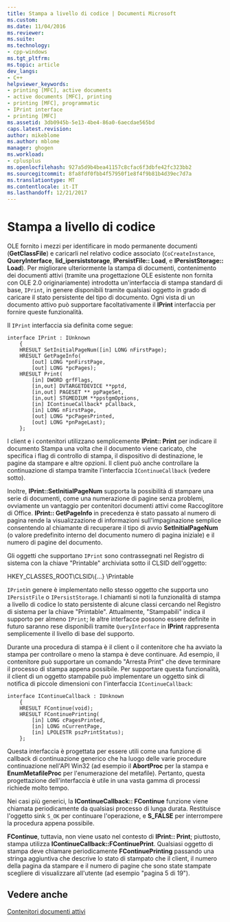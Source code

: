 ```yaml
---
title: Stampa a livello di codice | Documenti Microsoft
ms.custom: 
ms.date: 11/04/2016
ms.reviewer: 
ms.suite: 
ms.technology:
- cpp-windows
ms.tgt_pltfrm: 
ms.topic: article
dev_langs:
- C++
helpviewer_keywords:
- printing [MFC], active documents
- active documents [MFC], printing
- printing [MFC], programmatic
- IPrint interface
- printing [MFC]
ms.assetid: 3db0945b-5e13-4be4-86a0-6aecdae565bd
caps.latest.revision: 
author: mikeblome
ms.author: mblome
manager: ghogen
ms.workload:
- cplusplus
ms.openlocfilehash: 927a5d9b4bea41157c8cfac6f3dbfe42fc323bb2
ms.sourcegitcommit: 8fa8fdf0fbb4f57950f1e8f4f9b81b4d39ec7d7a
ms.translationtype: MT
ms.contentlocale: it-IT
ms.lasthandoff: 12/21/2017
---
```

# <a name="programmatic-printing"></a>Stampa a livello di codice
OLE fornito i mezzi per identificare in modo permanente documenti (**GetClassFile**) e caricarli nel relativo codice associato (`CoCreateInstance`, **QueryInterface**, **Iid_ipersiststorage**, **IPersistFile:: Load**, e **IPersistStorage:: Load**). Per migliorare ulteriormente la stampa di documenti, contenimento dei documenti attivi (tramite una progettazione OLE esistente non fornita con OLE 2.0 originariamente) introdotta un'interfaccia di stampa standard di base, `IPrint`, in genere disponibili tramite qualsiasi oggetto in grado di caricare il stato persistente del tipo di documento. Ogni vista di un documento attivo può supportare facoltativamente il **IPrint** interfaccia per fornire queste funzionalità.  
  
 Il `IPrint` interfaccia sia definita come segue:  
  
```  
interface IPrint : IUnknown  
    {  
    HRESULT SetInitialPageNum([in] LONG nFirstPage);  
    HRESULT GetPageInfo(  
        [out] LONG *pnFirstPage,  
        [out] LONG *pcPages);  
    HRESULT Print(  
        [in] DWORD grfFlags,  
        [in,out] DVTARGETDEVICE **pptd,  
        [in,out] PAGESET ** ppPageSet,  
        [in,out] STGMEDIUM **ppstgmOptions,  
        [in] IContinueCallback* pCallback,  
        [in] LONG nFirstPage,  
        [out] LONG *pcPagesPrinted,  
        [out] LONG *pnPageLast);  
    };  
```  
  
 I client e i contenitori utilizzano semplicemente **IPrint:: Print** per indicare il documento Stampa una volta che il documento viene caricato, che specifica i flag di controllo di stampa, il dispositivo di destinazione, le pagine da stampare e altre opzioni. Il client può anche controllare la continuazione di stampa tramite l'interfaccia `IContinueCallback` (vedere sotto).  
  
 Inoltre, **IPrint::SetInitialPageNum** supporta la possibilità di stampare una serie di documenti, come una numerazione di pagine senza problemi, ovviamente un vantaggio per contenitori documenti attivi come Raccoglitore di Office. **IPrint:: GetPageInfo** in precedenza è stato passato al numero di pagina rende la visualizzazione di informazioni sull'impaginazione semplice consentendo al chiamante di recuperare il tipo di avvio **SetInitialPageNum** (o valore predefinito interno del documento numero di pagina iniziale) e il numero di pagine del documento.  
  
 Gli oggetti che supportano `IPrint` sono contrassegnati nel Registro di sistema con la chiave "Printable" archiviata sotto il CLSID dell'oggetto:  
  
 HKEY_CLASSES_ROOT\CLSID\\{...} \Printable  
  
 `IPrint`in genere è implementato nello stesso oggetto che supporta uno `IPersistFile` o `IPersistStorage`. I chiamanti si noti la funzionalità di stampa a livello di codice lo stato persistente di alcune classi cercando nel Registro di sistema per la chiave "Printable". Attualmente, "Stampabili" indica il supporto per almeno `IPrint`; le altre interfacce possono essere definite in futuro saranno rese disponibili tramite `QueryInterface` in **IPrint** rappresenta semplicemente il livello di base del supporto.  
  
 Durante una procedura di stampa è il client o il contenitore che ha avviato la stampa per controllare o meno la stampa è deve continuare. Ad esempio, il contenitore può supportare un comando "Arresta Print" che deve terminare il processo di stampa appena possibile. Per supportare questa funzionalità, il client di un oggetto stampabile può implementare un oggetto sink di notifica di piccole dimensioni con l'interfaccia `IContinueCallback`:  
  
```  
interface IContinueCallback : IUnknown  
    {  
    HRESULT FContinue(void);  
    HRESULT FContinuePrinting(  
        [in] LONG cPagesPrinted,  
        [in] LONG nCurrentPage,  
        [in] LPOLESTR pszPrintStatus);  
    };  
```  
  
 Questa interfaccia è progettata per essere utili come una funzione di callback di continuazione generico che ha luogo delle varie procedure continuazione nell'API Win32 (ad esempio il **AbortProc** per la stampa e  **EnumMetafileProc** per l'enumerazione del metafile). Pertanto, questa progettazione dell'interfaccia è utile in una vasta gamma di processi richiede molto tempo.  
  
 Nei casi più generici, la **IContinueCallback:: FContinue** funzione viene chiamata periodicamente da qualsiasi processo di lunga durata. Restituisce l'oggetto sink `S_OK` per continuare l'operazione, e **S_FALSE** per interrompere la procedura appena possibile.  
  
 **FContinue**, tuttavia, non viene usato nel contesto di **IPrint:: Print**; piuttosto, stampa utilizza **IContinueCallback::FContinuePrint**. Qualsiasi oggetto di stampa deve chiamare periodicamente **FContinuePrinting** passando una stringa aggiuntiva che descrive lo stato di stampato che il client, il numero della pagina da stampare e il numero di pagine che sono state stampate scegliere di visualizzare all'utente (ad esempio "pagina 5 di 19").  
  
## <a name="see-also"></a>Vedere anche  
 [Contenitori documenti attivi](../mfc/active-document-containers.md)

